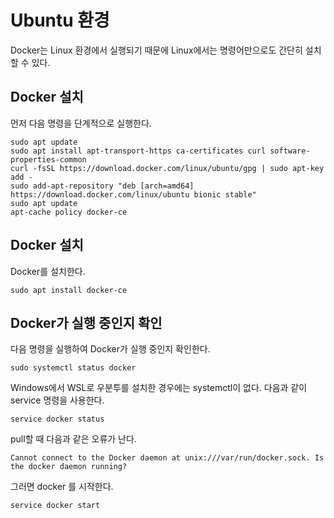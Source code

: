 # Ubuntu 환경

Docker는 Linux 환경에서 실행되기 때문에 Linux에서는 명령어만으로도 간단히 설치할 수 있다.

## Docker 설치

먼저 다음 명령을 단계적으로 실행한다.

```shell
sudo apt update
sudo apt install apt-transport-https ca-certificates curl software-properties-common
curl -fsSL https://download.docker.com/linux/ubuntu/gpg | sudo apt-key add -
sudo add-apt-repository "deb [arch=amd64] https://download.docker.com/linux/ubuntu bionic stable"
sudo apt update
apt-cache policy docker-ce
```

## Docker 설치

Docker를 설치한다.

```shell
sudo apt install docker-ce
```

## Docker가 실행 중인지 확인

다음 명령을 실행하여 Docker가 실행 중인지 확인한다.

```shell
sudo systemctl status docker
```

Windows에서 WSL로 우분투를 설치한 경우에는 systemctl이 없다. 다음과 같이 service 명령을 사용한다.

```shell
service docker status
```

pull할 때 다음과 같은 오류가 난다.

```shell
Cannot connect to the Docker daemon at unix:///var/run/docker.sock. Is the docker daemon running?
```

그러면 docker 를 시작한다.

```shell
service docker start
```
